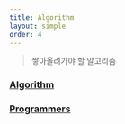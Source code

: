 ```yaml
---
title: Algorithm
layout: simple
order: 4
---
```


> 쌓아올려가야 할 알고리즘



### [Algorithm](/Algorithm/title/Algorithm/Algorithm)

### [Programmers](/Algorithm/title/Programmers/Programmers)

